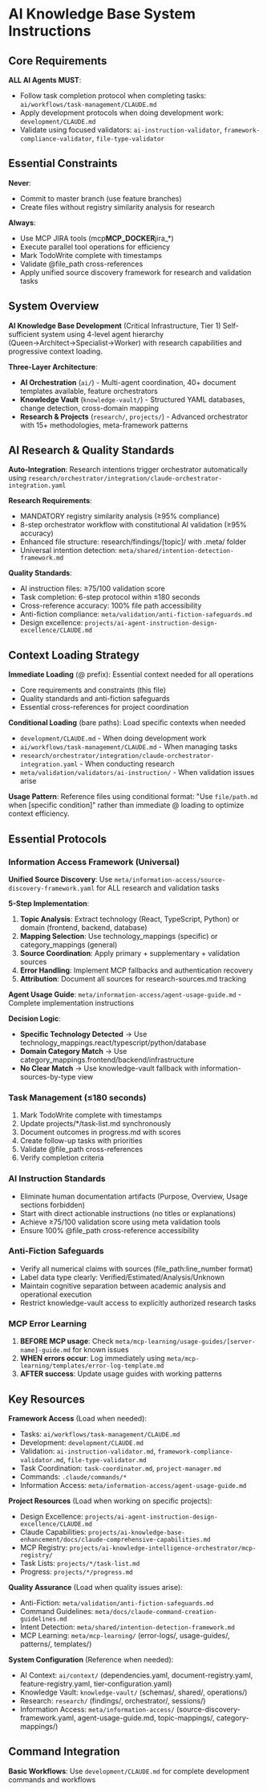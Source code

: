 # AI Knowledge Base System Instructions

## Core Requirements

**ALL AI Agents MUST**:

- Follow task completion protocol when completing tasks: `ai/workflows/task-management/CLAUDE.md`
- Apply development protocols when doing development work: `development/CLAUDE.md`
- Validate using focused validators: `ai-instruction-validator`, `framework-compliance-validator`, `file-type-validator`

## Essential Constraints

**Never**:

- Commit to master branch (use feature branches)
- Create files without registry similarity analysis for research

**Always**:

- Use MCP JIRA tools (mcp**MCP_DOCKER**jira\_\*)
- Execute parallel tool operations for efficiency
- Mark TodoWrite complete with timestamps
- Validate @file_path cross-references
- Apply unified source discovery framework for research and validation tasks

## System Overview

**AI Knowledge Base Development** (Critical Infrastructure, Tier 1)
Self-sufficient system using 4-level agent hierarchy (Queen→Architect→Specialist→Worker) with research capabilities and progressive context loading.

**Three-Layer Architecture**:

- **AI Orchestration** (`ai/`) - Multi-agent coordination, 40+ document templates available, feature orchestrators
- **Knowledge Vault** (`knowledge-vault/`) - Structured YAML databases, change detection, cross-domain mapping
- **Research & Projects** (`research/`, `projects/`) - Advanced orchestrator with 15+ methodologies, meta-framework patterns

## AI Research & Quality Standards

**Auto-Integration**: Research intentions trigger orchestrator automatically using `research/orchestrator/integration/claude-orchestrator-integration.yaml`

**Research Requirements**:

- MANDATORY registry similarity analysis (≥95% compliance)
- 8-step orchestrator workflow with constitutional AI validation (≥95% accuracy)
- Enhanced file structure: research/findings/[topic]/ with .meta/ folder
- Universal intention detection: `meta/shared/intention-detection-framework.md`

**Quality Standards**:

- AI instruction files: ≥75/100 validation score
- Task completion: 6-step protocol within ≤180 seconds
- Cross-reference accuracy: 100% file path accessibility
- Anti-fiction compliance: `meta/validation/anti-fiction-safeguards.md`
- Design excellence: `projects/ai-agent-instruction-design-excellence/CLAUDE.md`

## Context Loading Strategy

**Immediate Loading** (@ prefix): Essential context needed for all operations

- Core requirements and constraints (this file)
- Quality standards and anti-fiction safeguards
- Essential cross-references for project coordination

**Conditional Loading** (bare paths): Load specific contexts when needed

- `development/CLAUDE.md` - When doing development work
- `ai/workflows/task-management/CLAUDE.md` - When managing tasks
- `research/orchestrator/integration/claude-orchestrator-integration.yaml` - When conducting research
- `meta/validation/validators/ai-instruction/` - When validation issues arise

**Usage Pattern**: Reference files using conditional format: "Use `file/path.md` when [specific condition]" rather than immediate @ loading to optimize context efficiency.

## Essential Protocols

### Information Access Framework (Universal)

**Unified Source Discovery**: Use `meta/information-access/source-discovery-framework.yaml` for ALL research and validation tasks

**5-Step Implementation**:
1. **Topic Analysis**: Extract technology (React, TypeScript, Python) or domain (frontend, backend, database)
2. **Mapping Selection**: Use technology_mappings (specific) or category_mappings (general)
3. **Source Coordination**: Apply primary + supplementary + validation sources
4. **Error Handling**: Implement MCP fallbacks and authentication recovery
5. **Attribution**: Document all sources for research-sources.md tracking

**Agent Usage Guide**: `meta/information-access/agent-usage-guide.md` - Complete implementation instructions

**Decision Logic**:
- **Specific Technology Detected** → Use technology_mappings.react/typescript/python/database
- **Domain Category Match** → Use category_mappings.frontend/backend/infrastructure
- **No Clear Match** → Use knowledge-vault fallback with information-sources-by-type view

### Task Management (≤180 seconds)

1. Mark TodoWrite complete with timestamps
2. Update projects/\*/task-list.md synchronously
3. Document outcomes in progress.md with scores
4. Create follow-up tasks with priorities
5. Validate @file_path cross-references
6. Verify completion criteria

### AI Instruction Standards

- Eliminate human documentation artifacts (Purpose, Overview, Usage sections forbidden)
- Start with direct actionable instructions (no titles or explanations)
- Achieve ≥75/100 validation score using meta validation tools
- Ensure 100% @file_path cross-reference accessibility

### Anti-Fiction Safeguards

- Verify all numerical claims with sources (file_path:line_number format)
- Label data type clearly: Verified/Estimated/Analysis/Unknown
- Maintain cognitive separation between academic analysis and operational execution
- Restrict knowledge-vault access to explicitly authorized research tasks

### MCP Error Learning

1. **BEFORE MCP usage**: Check `meta/mcp-learning/usage-guides/[server-name]-guide.md` for known issues
2. **WHEN errors occur**: Log immediately using `meta/mcp-learning/templates/error-log-template.md`
3. **AFTER success**: Update usage guides with working patterns

## Key Resources

**Framework Access** (Load when needed):

- Tasks: `ai/workflows/task-management/CLAUDE.md`
- Development: `development/CLAUDE.md`
- Validation: `ai-instruction-validator.md`, `framework-compliance-validator.md`, `file-type-validator.md`
- Task Coordination: `task-coordinator.md`, `project-manager.md`
- Commands: `.claude/commands/*`
- Information Access: `meta/information-access/agent-usage-guide.md`

**Project Resources** (Load when working on specific projects):

- Design Excellence: `projects/ai-agent-instruction-design-excellence/CLAUDE.md`
- Claude Capabilities: `projects/ai-knowledge-base-enhancement/docs/claude-comprehensive-capabilities.md`
- MCP Registry: `projects/ai-knowledge-intelligence-orchestrator/mcp-registry/`
- Task Lists: `projects/*/task-list.md`
- Progress: `projects/*/progress.md`

**Quality Assurance** (Load when quality issues arise):

- Anti-Fiction: `meta/validation/anti-fiction-safeguards.md`
- Command Guidelines: `meta/docs/claude-command-creation-guidelines.md`
- Intent Detection: `meta/shared/intention-detection-framework.md`
- MCP Learning: `meta/mcp-learning/` (error-logs/, usage-guides/, patterns/, templates/)

**System Configuration** (Reference when needed):

- AI Context: `ai/context/` (dependencies.yaml, document-registry.yaml, feature-registry.yaml, tier-configuration.yaml)
- Knowledge Vault: `knowledge-vault/` (schemas/, shared/, operations/)
- Research: `research/` (findings/, orchestrator/, sessions/)
- Information Access: `meta/information-access/` (source-discovery-framework.yaml, agent-usage-guide.md, topic-mappings/, category-mappings/)

## Command Integration

**Basic Workflows**: Use `development/CLAUDE.md` for complete development commands and workflows
